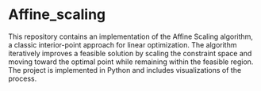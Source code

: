 # Affine_scaling

This repository contains an implementation of the Affine Scaling algorithm, a classic interior-point approach for linear optimization.
The algorithm iteratively improves a feasible solution by scaling the constraint space and moving toward the optimal point while remaining within the feasible region.
The project is implemented in Python and includes visualizations of the  process.
